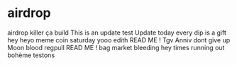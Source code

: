 # airdrop
airdrop killer
ça build
This is an update
test
Update today
every dip is a gift
hey
heyo
meme coin
saturday
yooo
edith
READ ME !
Tgv
Anniv
dont give up
Moon
blood
regpull
READ ME !
bag
market bleeding
hey
times running out
bohème
testons
